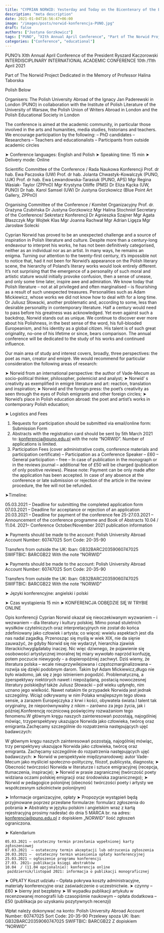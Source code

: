 ```yaml
---
title: "CYPRIAN NORWID: Yesterday and Today on the Bicentenary of the Birth of the Poet-emigrant"
description: "meta description"
date: 2021-01-04T16:56:47+06:00
image: "/images/posts/norwid-konferencja-PUNO.jpg"
draft: false
authors: ["Justyna Gorzkowicz"]
tags: ["PUNO", "XIth Annual April Conference", "Part of The Norwid Project", "Cyprian Norwid"]
categories: ["Conference", "educational"]
---
```

PUNO’s XIth Annual April Conference of the President Ryszard Kaczorowski
INTERDISCIPLINARY INTERNATIONAL ACADEMIC CONFERENCE
10th /11th April 2021

Part of The Norwid Project
Dedicated in the Memory of Professor Halina Taborska

Polish Below

Organisers: The Polish University Abroad of the  Ignacy Jan Paderewski in London (PUNO) in collaboration with the Institute of Polish Literature of the University of Warsaw, the Polish Union of Writers Abroad in London and the Polish Educational Society in London

The conference is aimed at the academic community, in particular those involved in the arts and humanities, media studies, historians and teachers. We encourage participation by the following:
– PhD candidates
– Researchers
– Teachers and educationalists
– Participants from outside academic circles

➤ Conference languages: English and Polish
➤ Speaking time: 15 min
➤ Delivery mode: Online

Scientific Committee of the Conference / Rada Naukowa Konferencji
Prof. dr hab. Ewa Paczoska (UW)
Prof. dr hab. Jolanta Chwastyk-Kowalczyk (PUNO, UJK)
Prof. dr hab. Ewa Lewandowska-Tarasiuk (PUNO, APS)
Mgr Regina Wasiak- Taylor (ZPPnO)
Mgr Krystyna Olliffe (PMS)
Dr Eliza Kącka (UW, PUNO)
Dr hab. Karol Samsel (UW)
Dr Justyna Gorzkowicz (Blue Point Art Gallery, ZPPnO)

Organising Committee of the Conference /  Komitet Organizacyjny
Prof. dr. Grażyna Czubińska
Dr Justyna Gorzkowicz
Mgr Halina Stochnioł  Secretary of the Conference/ Sekretarz Konferencji 
Dr Agnieszka Szajner
Mgr Agata Błaszczyk
Mgr Wojtek Klas
Mgr Joanna Rachwał
Mgr Adrian Ligęza
Mgr Jarosław Solecki 

Cyprian Norwid has proved to be an unexpected challenge and a source of inspiration in Polish literature and culture. Despite more than a century-long endeavour to interpret his works, he has not been definitively categorised, neither as an individual nor as an artist. In many ways, he remains an enigma. Turning our attention to the twenty-first century, it’s impossible not to notice that, had it not been for Norwid’s appearance on the Polish literary scene, the hierarchy of Poland’s literary works would look entirely different. It’s not surprising that the emergence of a personality of such moral and artistic stature would initially provoke confusion, then a sense of unease, and only some time later, inspire awe and admiration. We know today that Polish literature – not at all privileged and often marginalised – is flourishing as a result of such unexpected treasures. Personalities such as Adam Mickiewicz, whose works we did not know how to deal with for a long time. Or Juliusz Słowacki, another problematic and, according to some, less than desirable personality in contemporary literature. Half a century would need to pass before his greatness was acknowledged. Yet even against such a backdrop, Norwid stands out as unique. We continue to discover ever more about his Polishness, in the best sense of the word, his full-blooded Europeanism, and his identity as a global citizen. His talent is of such great originality, no-one of his lifetime or since, bears comparison. The annual conference will be dedicated to the study of his works and continued influence.

Our main area of study and interest covers, broadly, three perspectives: the poet as  man, creator and emigré. We would recommend for particular consideration the following areas of research:

➤ Norwid from an international perspective: the author of Vade-Mecum as socio-political thinker, philosopher, polemicist and analyst;
➤ Norwid’ s creativity as exemplified in emigré literature and art: reaction, translation and inspiration;
➤ Norwid and the foreign press: the poet’s creativity as seen through the eyes of Polish emigrants and other foreign circles;
➤ Norwid’s place in Polish education abroad: the poet and artist’s works in contemporary Polish education;

➤ Logistics and Fees

1) Requests for participation should be submitted via email/online form: Submission Form
2) Abstracts with the registration card should be sent by 5th March 2021
to: konferencja@puno.edu.pl with the note “NORWID”.
Number of applications is limited.
3) Participation Fees (cover administrative costs, conference materials and participation certificate)
– Participation as a Conference Speaker – £60
– General participation – free
– In case of publication in the monograph or in the reviews journal – additional fee of £50 will be charged (publication of only positive reviews).
Please note:
Payment can be only made after the application has been accepted. In case of any absence at the conference or late submission or rejection of the article in the review procedure, the fee will not be refunded.

➤Timeline:

05.03.2021 – Deadline for submitting the completed application form
07.03.2021 – Deadline for acceptance or rejection of an application
20.03.2021 – Deadline for payment of the conference fee
25-27.03.2021 – Announcement of the conference programme and Book of Abstracts
10.04  / 11.04. 2021– Conference
October/November  2021 publication information

➤ Payments should be made to the account:
Polish University Abroad
Account Number: 60747025
Sort Code: 20-35-90

Transfers from outside the UK:
Iban: GB32BARC20359060747025
SWIFTBIC: BARCGB22
With the note “NORWID”

➤ Payments should be made to the account:
Polish University Abroad
Account Number: 60747025
Sort Code: 20-35-90

Transfers from outside the UK:
Iban: GB32BARC20359060747025
SWIFTBIC: BARCGB22
With the note “NORWID”

 

➤ Języki konferencyjne: angielski i polski

➤ Czas wystąpienia 15 min
➤ KONFERENCJA ODBĘDZIE SIĘ W TRYBIE ONLINE

Opis konferencji
Cyprian Norwid okazał się nieoczekiwanym wyzwaniem – i wezwaniem – dla literatury i kultury polskiej. Mimo ponad stuletnich wysiłków czytelniczych oraz interpretacyjnych nie został do końca zdefiniowany jako człowiek i artysta; co więcej: wwielu aspektach jest dla nas nadal zagadką. Przenosząc się myślą w wiek XIX, nie da sięnie zauważyć, że gdyby Norwid się nie wydarzył, hierarchia zjawisk literackichwyglądałaby inaczej. Nic więc dziwnego, że pojawienie się osobowości artystycznej imoralnej tej miary wywołało naprzód konfuzję, potem poczucie niewygody – a dopieropóźniej zachwyt. Dziś wiemy, że literatura polska – wcale nieuprzywilejowana i częstozmarginalizowana – rozwija się dzięki podobnym darom. Takim był Adam Mickiewicz,długo nie było wiadomo, jak się z jego istnieniem pogodzić. Problematyczną, a zperspektywy niektórych nawet i niepożądaną, postacią nowoczesnej literatury polskiejbył także Juliusz Słowacki – pół wieku upłynęło, nim uznano jego wielkość. Nawet natakim tle przypadek Norwida jest jednak szczególny. Wciąż odkrywamy w nim Polaka wnajlepszym tego słowa sensie, a zarazem Europejczyka z krwi i kości, obywatela świata.I talent tak oryginalny, że nieporównywalny z nikim – zarówno za jego życia, jak i później.Konferencję rocznicową poświęcimy rozważaniom tego fenomenu.W głównym kręgu naszych zainteresowań pozostają, najogólniej mówiąc, trzyperspektywy ukazujące Norwida jako człowieka, twórcę oraz emigranta.Zachęcamy szczególnie do rozpatrzenia następujących ujęć badawczych:

W głównym kręgu naszych zainteresowań pozostają, najogólniej mówiąc, trzy perspektywy ukazujące  Norwida jako człowieka, twórcę oraz emigranta.
Zachęcamy szczególnie do rozpatrzenia następujących ujęć badawczych:
➤ Norwid w perspektywie międzynarodowej: autor Vade-Mecum jako myśliciel społeczno-polityczny, filozof, publicysta, diagnosta; 
➤ Obecność twórczości Norwida w literaturze i sztuce emigracyjnej (recepcja, tłumaczenia, inspiracje);
➤ Norwid w prasie zagranicznej (twórczość poety widziana oczami polskiej emigracji oraz środowiska zagranicznego);
➤ Norwid w pedagogice polonijnej (obecność twórczości poety i artysty we współczesnym szkolnictwie polonijnym)

➤ Informacje organizacyjne, opłaty
➤ Propozycje wystąpień będą przyjmowane poprzez przesłane formularze: formularz zgłoszenia do pobrania
➤ Abstrakty w języku polskim i angielskim wraz z kartą rejestracyjną prosimy nadesłać
do dnia 5 MARCA br. na adres: konferencja@puno.edu.pl
z dopiskiem „NORWID”
Ilość zgłoszeń ograniczona.

➤ Kalendarium

    05.03.2021 – ostateczny termin przesłania wypełnionej karty zgłoszeniowej
    07.03.2021  – ostateczny termin akceptacji lub odrzucenia zgłoszenia
    20.03.2021 –  ostateczny termin wniesienia opłaty konferencyjnej
    25.03.2021 – ogłoszenie programu konferencji 
    27.03. 2021– publikacja księgi abstraktów
    10.04  / (11.04 opcjonalnie): konferencja online
     październik/listopad 2021: informacja o publikacji monograficznej

➤ OPŁATY
Koszt udziału – Opłata pokrywa koszty administracyjne, materiały konferencyjne oraz zaświadczenie o uczestnictwie.
➤ czynny – £60
➤ bierny jest bezpłatny
➤ W wypadku publikacji artykułu w recenzowanej monografii lub czasopiśmie naukowym – opłata dodatkowa – £50 (publikacja po uzyskaniu pozytywnych recenzji)

Wpłat należy dokonywać na konto:
Polish University Abroad
Account Number: 60747025
Sort Code: 20-35-90
Przelewy spoza UK:
Iban: GB32BARC20359060747025
SWIFTBIC: BARCGB22
Z dopiskiem “NORWID”